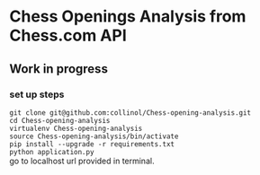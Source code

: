# Chess Openings Analysis from Chess.com API

## Work in progress
### set up steps
`git clone git@github.com:collinol/Chess-opening-analysis.git`  
`cd Chess-opening-analysis`  
`virtualenv Chess-opening-analysis`  
`source Chess-opening-analysis/bin/activate`  
`pip install --upgrade -r requirements.txt`  
`python application.py`  
go to localhost url provided in terminal.
